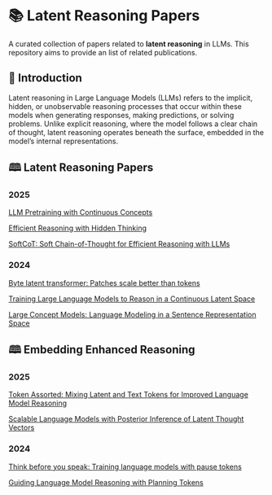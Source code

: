 # 📚 Latent Reasoning Papers

A curated collection of papers related to **latent reasoning** in LLMs. This repository aims to provide an list of related publications.

## 📌 Introduction

Latent reasoning in Large Language Models (LLMs) refers to the implicit, hidden, or unobservable reasoning processes that occur within these models when generating responses, making predictions, or solving problems. Unlike explicit reasoning, where the model follows a clear chain of thought, latent reasoning operates beneath the surface, embedded in the model’s internal representations.

## 🕮 Latent Reasoning Papers

### 2025 

[LLM Pretraining with Continuous Concepts](https://arxiv.org/pdf/2502.08524)

[Efficient Reasoning with Hidden Thinking](https://arxiv.org/pdf/2501.19201)

[SoftCoT: Soft Chain-of-Thought for Efficient Reasoning with LLMs](https://arxiv.org/pdf/2502.12134)

### 2024 

[Byte latent transformer: Patches scale better than tokens](https://arxiv.org/pdf/2412.09871)

[Training Large Language Models to Reason in a Continuous Latent Space](https://arxiv.org/abs/2412.06769)

[Large Concept Models: Language Modeling in a Sentence Representation Space](https://ai.meta.com/research/publications/large-concept-models-language-modeling-in-a-sentence-representation-space/)

## 🕮 Embedding Enhanced Reasoning

### 2025 

[Token Assorted: Mixing Latent and Text Tokens for Improved Language Model Reasoning](https://arxiv.org/pdf/2502.03275)

[Scalable Language Models with Posterior Inference of Latent Thought Vectors](https://arxiv.org/pdf/2502.01567)

### 2024 
[Think before you speak: Training language models with pause tokens](https://arxiv.org/pdf/2310.02226)

[Guiding Language Model Reasoning with Planning Tokens](https://arxiv.org/pdf/2310.05707)


